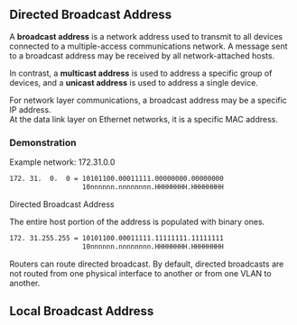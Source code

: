 ## Directed Broadcast Address

A **broadcast address** is a network address used to transmit to all devices connected to a multiple-access communications network.
A message sent to a broadcast address may be received by all network-attached hosts.

In contrast, a **multicast address** is used to address a specific group of devices, and a **unicast address** is used to address a single device.

For network layer communications, a broadcast address may be a specific IP address.<br>
At the data link layer on Ethernet networks, it is a specific MAC address.

### Demonstration

Example network: 172.31.0.0

```cmd
172. 31.  0.  0 = 10101100.00011111.00000000.00000000
                  10nnnnnn.nnnnnnnn.HHHHHHHH.HHHHHHHH
```

Directed Broadcast Address

The entire host portion of the address is populated with binary ones.

```cmd
172. 31.255.255 = 10101100.00011111.11111111.11111111
                  10nnnnnn.nnnnnnnn.HHHHHHHH.HHHHHHHH
```

Routers can route directed broadcast.
By default, directed broadcasts are not routed from one physical interface to another or from one VLAN to another.

## Local Broadcast Address
